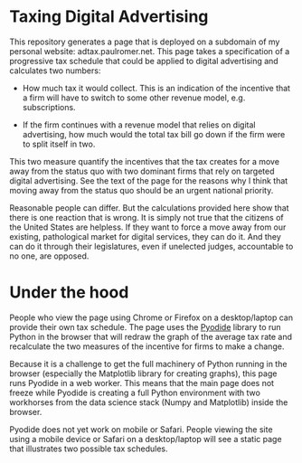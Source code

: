# Taxing Digital Advertising

This repository generates a page that is deployed on a subdomain of my personal website: adtax.paulromer.net. This page takes a specification of a progressive tax schedule that could be applied to digital advertising and calculates two numbers: 

- How much tax it would collect. This is an indication of the incentive that a firm will have to switch to some other revenue model, e.g. subscriptions. 

- If the firm continues with a revenue model that relies on digital advertising, how much would the total tax bill go down if the firm were to split itself in two. 

This two measure quantify the incentives that the tax creates for a move away from the status quo with two dominant firms that rely on targeted digital advertising. See the text of the page for the reasons why I think that moving away from the status quo should be an urgent national priority. 

Reasonable people can differ. But the calculations provided here show that there is one reaction that is wrong. It is simply not true that the citizens of the United States are helpless. If they want to force a move away from our existing, pathological market for digital services, they can do it. And they can do it through their legislatures, even if unelected judges, accountable to no one, are opposed. 


# Under the hood
People who view the page using Chrome or Firefox on a desktop/laptop can provide their own tax schedule. The page uses the [Pyodide](https://pyodide.org) library to run Python in the browser that will redraw the graph of the average tax rate and recalculate the two measures of the incentive for firms to make a change. 

Because it is a challenge to get the full machinery of Python running in the browser (especially the Matplotlib library for creating graphs), this page runs Pyodide in a web worker. This means that the main page does not freeze while Pyodide is creating a full Python environment with two workhorses from the data science stack (Numpy and Matplotlib) inside the browser.

Pyodide does not yet work on mobile or Safari. People viewing the site using a mobile device or Safari on a desktop/laptop will see a static page that illustrates two possible tax schedules. 

